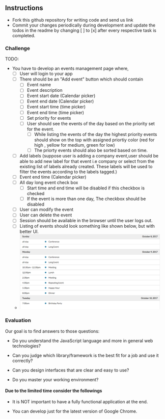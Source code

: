 ## Instructions 

- Fork this github repository for writing code and send us link
- Commit your changes periodically during development and update the todos in the readme by changing [ ] to [x] after every respective task is completed.

### Challenge

TODO:
- You have to develop an events management page where,
  - [ ] User will login to your app
  - [ ] There should be an "Add event" button which should contain 
    - [ ] Event name
    - [ ] Event description
    - [ ] Event start date (Calendar picker)
    - [ ] Event end date (Calendar picker)
    - [ ] Event start time (time picker)
    - [ ] Event end time (time picker)
    - [ ] Set priority for events
     - [ ] User should see the events of the day based on the priority set for the event.
       - [ ] While listing the events of the day the highest priority events should show on the top with assigned priortiy color (red for high , yellow for medium, green for low)
       - [ ] The priorty events should also be sorted based on time.
   - [ ] Add labels (suppose user is adding a company event,user should be able to add new label for that event i.e company or select from the existing list of labels already created. These labels will be used to filter the events according to the labels tagged.)
   - [ ] Event end time (Calendar picker)
   - [ ] All day long event check box
      - [ ] Start time and end time will be disabled if this checkbox is checked
      - [ ] If the event is more than one day, The checkbox should be disabled
  - [ ] User can modify the event
  - [ ] User can delete the event
  - [ ] Session should be available in the browser until the user logs out.
  - [ ] Listing of events should look something like shown below, but with better UI.
  - ![Alt text](/images/FullCalendar.png?raw=true "Events Listing")


### Evaluation

Our goal is to find answers to those questions:

- Do you understand the JavaScript language and more in general web technologies?

- Can you judge which library/framework is the best fit for a job and use it correctly?

- Can you design interfaces that are clear and easy to use?

- Do you master your working environment?


#### Due to the limited time consider the followings

- It is NOT important to have a fully functional application at the end.

- You can develop just for the latest version of Google Chrome.
